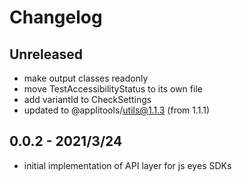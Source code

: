 # Changelog

## Unreleased

- make output classes readonly
- move TestAccessibilityStatus to its own file
- add variantId to CheckSettings
- updated to @applitools/utils@1.1.3 (from 1.1.1)

## 0.0.2 - 2021/3/24

- initial implementation of API layer for js eyes SDKs